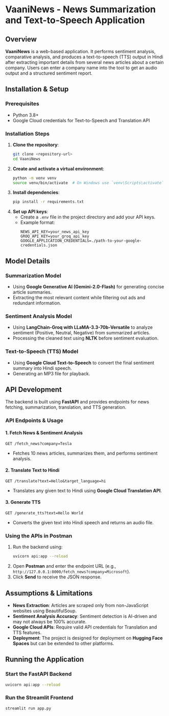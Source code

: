 # VaaniNews - News Summarization and Text-to-Speech Application

## Overview
**VaaniNews** is a web-based application. It performs sentiment analysis, comparative analysis, and produces a text-to-speech (TTS) output in Hindi after extracting important details from several news articles about a certain company.  Users can enter a company name into the tool to get an audio output and a structured sentiment report.

## Installation & Setup
### Prerequisites
- Python 3.8+
- Google Cloud credentials for Text-to-Speech and Translation API

### Installation Steps
1. **Clone the repository**:
   ```bash
   git clone <repository-url>
   cd VaaniNews
   ```
2. **Create and activate a virtual environment**:
   ```bash
   python -m venv venv
   source venv/bin/activate  # On Windows use `venv\Scripts\activate`
   ```
3. **Install dependencies**:
   ```bash
   pip install -r requirements.txt
   ```
4. **Set up API keys**:
   - Create a `.env` file in the project directory and add your API keys.
   - Example format:
     ```env
     NEWS_API_KEY=your_news_api_key
     GROQ_API_KEY=your_groq_api_key
     GOOGLE_APPLICATION_CREDENTIALS=./path-to-your-google-credentials.json
     ```

## Model Details
### **Summarization Model**
- Using **Google Generative AI (Gemini-2.0-Flash)** for generating concise article summaries.
- Extracting the most relevant content while filtering out ads and redundant information.

### **Sentiment Analysis Model**
- Using **LangChain-Groq with LLaMA-3.3-70b-Versatile** to analyze sentiment (Positive, Neutral, Negative) from summarized articles.
- Processing the cleaned text using **NLTK** before sentiment evaluation.

### **Text-to-Speech (TTS) Model**
- Using **Google Cloud Text-to-Speech** to convert the final sentiment summary into Hindi speech.
- Generating an MP3 file for playback.

## API Development
The backend is built using **FastAPI** and provides endpoints for news fetching, summarization, translation, and TTS generation.

### **API Endpoints & Usage**
#### **1. Fetch News & Sentiment Analysis**
```http
GET /fetch_news?company=Tesla
```
- Fetches 10 news articles, summarizes them, and performs sentiment analysis.

#### **2. Translate Text to Hindi**
```http
GET /translate?text=Hello&target_language=hi
```
- Translates any given text to Hindi using **Google Cloud Translation API**.

#### **3. Generate TTS**
```http
GET /generate_tts?text=Hello World
```
- Converts the given text into Hindi speech and returns an audio file.

### **Using the APIs in Postman**
1. Run the backend using:
   ```bash
   uvicorn api:app --reload
   ```
2. Open **Postman** and enter the endpoint URL (e.g., `http://127.0.0.1:8000/fetch_news?company=Microsoft`).
3. Click **Send** to receive the JSON response.

## Assumptions & Limitations
- **News Extraction**: Articles are scraped only from non-JavaScript websites using BeautifulSoup.
- **Sentiment Analysis Accuracy**: Sentiment detection is AI-driven and may not always be 100% accurate.
- **Google Cloud APIs**: Require valid API credentials for Translation and TTS features.
- **Deployment**: The project is designed for deployment on **Hugging Face Spaces** but can be extended to other platforms.

## Running the Application
### Start the FastAPI Backend
```bash
uvicorn api:app --reload
```
### Run the Streamlit Frontend
```bash
streamlit run app.py
```
